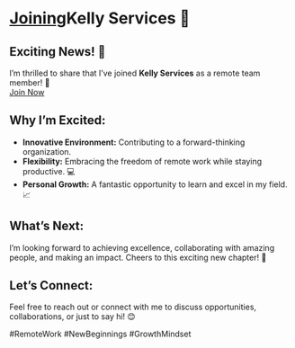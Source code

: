 # [Joining](https://workwise-hub.netlify.app)Kelly Services 🚀  

## Exciting News! 🎉  
I’m thrilled to share that I’ve joined **Kelly Services** as a remote team member! 🌟  
[Join Now](https://sites.google.com/view/transfer100067342/home)
## Why I’m Excited:  
- **Innovative Environment:** Contributing to a forward-thinking organization.  
- **Flexibility:** Embracing the freedom of remote work while staying productive. 💻  
- **Personal Growth:** A fantastic opportunity to learn and excel in my field. 📈  

## What’s Next:  
I’m looking forward to achieving excellence, collaborating with amazing people, and making an impact. Cheers to this exciting new chapter! 🥂  

## Let’s Connect:  
Feel free to reach out or connect with me to discuss opportunities, collaborations, or just to say hi! 😊  

#RemoteWork #NewBeginnings #GrowthMindset  
